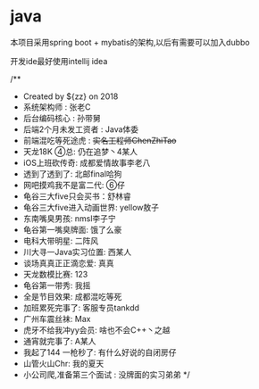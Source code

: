 # java

本项目采用spring boot + mybatis的架构,以后有需要可以加入dubbo

开发ide最好使用intellij idea

/**
 * Created by ${zz} on 2018
 * 系统架构师 : 张老C
 * 后台编码核心 : 孙带舅
 * 后端2个月未发工资者 : Java体委
 * 前端混吃等死途虎 : ~~实名工程师ChenZhiTao~~
 * 天龙18K ④总: 仍在追梦丶4某人
 * iOS上班砍传奇: 成都爱情故事李老八
 * 透到了透到了: 北邮final哈狗
 * 网吧摸鸡我不是富二代: ⑥仔
 * 龟谷三大five只会买书：舒林睿
 * 龟谷三大five进入动画世界: yellow敖子
 * 东南嘴臭男孩: nmsl李子宁
 * 龟谷第一嘴臭牌面: 饿了么豪
 * 电科大带明星: 二阵风
 * 川大寻一Java实习位置: 西某人
 * 谈场真真正正滴恋爱: 真真
 * 天龙数模比赛: 123
 * 龟谷第一带秀: 我摇
 * 全是节目效果: 成都混吃等死
 * 加班累死完事了: 客服专员tankdd
 * 广州车震丝袜: Max
 * 虎牙不给我冲yy会员: 啥也不会C++丶之越
 * 通宵就完事了: A某人
 * 我起了144 一枪秒了: 有什么好说的自闭房仔
 * 山管火山Chr: 我的夏天
 * 小公司爬,准备第三个面试 : 没牌面的实习弟弟
 */
